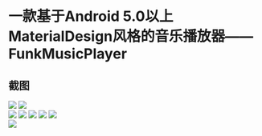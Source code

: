 一款基于Android 5.0以上MaterialDesign风格的音乐播放器——FunkMusicPlayer
====
截图
---
![](https://github.com/TONYYAM/funk/blob/master/screenshot/Screenshot_2017-12-07-13-45-44-08.png) 
![](https://github.com/TONYYAM/funk/blob/master/screenshot/Screenshot_2017-12-07-13-46-27-90.png)  
![](https://github.com/TONYYAM/funk/blob/master/screenshot/Screenshot_2017-12-07-13-46-34-50.png) 
![](https://github.com/TONYYAM/funk/blob/master/screenshot/Screenshot_2017-12-07-13-46-56-22.png) 
![](https://github.com/TONYYAM/funk/blob/master/screenshot/Screenshot_2017-12-07-13-47-02-78.png) 
![](https://github.com/TONYYAM/funk/blob/master/screenshot/Screenshot_2017-12-07-13-47-12-16.png) 
![](https://github.com/TONYYAM/funk/blob/master/screenshot/Screenshot_2017-12-07-13-47-36-30.png)  
![](https://github.com/TONYYAM/funk/blob/master/screenshot/Screenshot_2017-12-07-13-49-16-30.png)  


